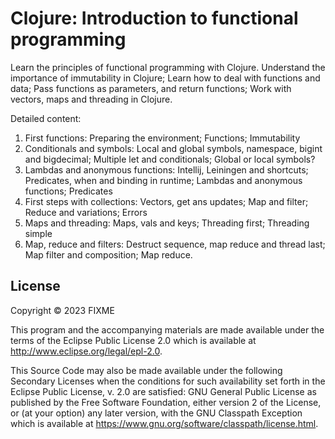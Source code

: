 # Clojure: Introduction to functional programming

Learn the principles of functional programming with Clojure.
Understand the importance of immutability in Clojure;
Learn how to deal with functions and data;
Pass functions as parameters, and return functions;
Work with vectors, maps and threading in Clojure.

Detailed content:
1. First functions: Preparing the environment; Functions; Immutability
2. Conditionals and symbols: Local and global symbols, namespace, bigint and bigdecimal; Multiple let and conditionals; Global or local symbols?
3. Lambdas and anonymous functions: Intellij, Leiningen and shortcuts; Predicates, when and binding in runtime; Lambdas and anonymous functions; Predicates
4. First steps with collections: Vectors, get ans updates; Map and filter; Reduce and variations; Errors
5. Maps and threading: Maps, vals and keys; Threading first; Threading simple
6. Map, reduce and filters: Destruct sequence, map reduce and thread last; Map filter and composition; Map reduce.

## License

Copyright © 2023 FIXME

This program and the accompanying materials are made available under the
terms of the Eclipse Public License 2.0 which is available at
http://www.eclipse.org/legal/epl-2.0.

This Source Code may also be made available under the following Secondary
Licenses when the conditions for such availability set forth in the Eclipse
Public License, v. 2.0 are satisfied: GNU General Public License as published by
the Free Software Foundation, either version 2 of the License, or (at your
option) any later version, with the GNU Classpath Exception which is available
at https://www.gnu.org/software/classpath/license.html.
